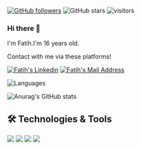 [![GitHub followers](https://img.shields.io/github/followers/Fatih6?style=social)](https://github.com/Fatih6?tab=followers)
![GitHub stars](https://img.shields.io/github/stars/Fatih6?style=social)
![visitors](https://img.shields.io/badge/dynamic/json?color=informational&label=visitor&query=value&url=https%3A%2F%2Fapi.countapi.xyz%2Fhit%2Fsalihyanbal.Fatih6%2Freadme)
### Hi there 👋

I'm Fatih.I'm 16 years old.

Contact with me via these platforms!

<a href="https://www.linkedin.com/in/fatih-%C3%A7al%C4%B1%C5%9Fkan-14864b20a/" target="_blank" rel="nofollow"><img alt="Fatih's Linkedin" src="https://img.shields.io/badge/LinkedIn-0077B5?style=for-the-badge&logo=linkedin&logoColor=white" /></a>
 <a href="mailto:fatcetev4321@gmail.com" target="_blank" rel="nofollow"><img alt="Fatih's Mail Address" src="https://img.shields.io/badge/Gmail-D14836?style=for-the-badge&logo=gmail&logoColor=white" /></a>


![Languages](https://github-readme-stats.vercel.app/api/top-langs/?username=Fatih6&layout=compact&theme=dark)


















![Anurag's GitHub stats](https://github-readme-stats.vercel.app/api?username=Fatih6&show_icons=true&theme=radical)

## 🛠 Technologies & Tools 
<img src="https://img.shields.io/badge/C%23-5C2D91?style=for-the-badge&logo=c-sharp&logoColor=white"></img>
<img src="https://img.shields.io/badge/.NET-5C2D91?style=for-the-badge&logo=.net&logoColor=white"></img>
<img src="https://img.shields.io/badge/.NETCore-5C2D91?style=for-the-badge&logo=.net&logoColor=white"></img>
<img src="https://img.shields.io/badge/Microsoft_SQL_Server-CC2927?style=for-the-badge&logo=microsoft-sql-server&logoColor=white"></img>


<!--
**Fatih6/Fatih6** is a ✨ _special_ ✨ repository because its `README.md` (this file) appears on your GitHub profile.

Here are some ideas to get you started:

- 🔭 I’m currently working on ...
- 🌱 I’m currently learning ...
- 👯 I’m looking to collaborate on ...
- 🤔 I’m looking for help with ...
- 💬 Ask me about ...
- 📫 How to reach me: ...
- 😄 Pronouns: ...
- ⚡ Fun fact: ...
-->
